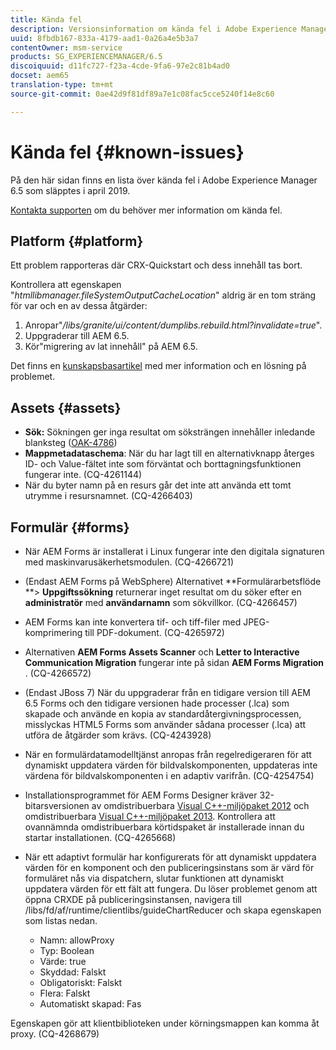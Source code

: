 ```yaml
---
title: Kända fel
description: Versionsinformation om kända fel i Adobe Experience Manager 6.3
uuid: 8fbdb167-833a-4179-aad1-0a26a4e5b3a7
contentOwner: msm-service
products: SG_EXPERIENCEMANAGER/6.5
discoiquuid: d11fc727-f23a-4cde-9fa6-97e2c81b4ad0
docset: aem65
translation-type: tm+mt
source-git-commit: 0ae42d9f81df89a7e1c08fac5cce5240f14e8c60

---
```



# Kända fel {#known-issues}

På den här sidan finns en lista över kända fel i Adobe Experience Manager 6.5 som släpptes i april 2019.

[Kontakta supporten](https://helpx.adobe.com/support/experience-manager.html) om du behöver mer information om kända fel.

## Platform {#platform}

Ett problem rapporteras där CRX-Quickstart och dess innehåll tas bort.

Kontrollera att egenskapen &quot;*htmllibmanager.fileSystemOutputCacheLocation*&quot; aldrig är en tom sträng för var och en av dessa åtgärder:

1. Anropar&quot;*/libs/granite/ui/content/dumplibs.rebuild.html?invalidate=true*&quot;.
2. Uppgraderar till AEM 6.5.
3. Kör&quot;migrering av lat innehåll&quot; på AEM 6.5.

Det finns en [kunskapsbasartikel](https://helpx.adobe.com/experience-manager/kb/avoid-crx-quickstart-deletion-in-aem-6-5.html) med mer information och en lösning på problemet.

## Assets {#assets}

* **Sök:** Sökningen ger inga resultat om söksträngen innehåller inledande blanksteg ([OAK-4786](https://issues.apache.org/jira/browse/OAK-4786))
* **Mappmetadataschema**: När du har lagt till en alternativknapp återges ID- och Value-fältet inte som förväntat och borttagningsfunktionen fungerar inte. (CQ-4261144)
* När du byter namn på en resurs går det inte att använda ett tomt utrymme i resursnamnet. (CQ-4266403)

## Formulär {#forms}

* När AEM Forms är installerat i Linux fungerar inte den digitala signaturen med maskinvarusäkerhetsmodulen. (CQ-4266721)
* (Endast AEM Forms på WebSphere) Alternativet **Formulärarbetsflöde **> **Uppgiftssökning** returnerar inget resultat om du söker efter en **administratör** med **användarnamn** som sökvillkor. (CQ-4266457)

* AEM Forms kan inte konvertera tif- och tiff-filer med JPEG-komprimering till PDF-dokument. (CQ-4265972)
* Alternativen **AEM Forms Assets Scanner** och **Letter to Interactive Communication Migration** fungerar inte på sidan **AEM Forms Migration** . (CQ-4266572)

* (Endast JBoss 7) När du uppgraderar från en tidigare version till AEM 6.5 Forms och den tidigare versionen hade processer (.lca) som skapade och använde en kopia av standardåtergivningsprocessen, misslyckas HTML5 Forms som använder sådana processer (.lca) att utföra de åtgärder som krävs. (CQ-4243928)
* När en formulärdatamodelltjänst anropas från regelredigeraren för att dynamiskt uppdatera värden för bildvalskomponenten, uppdateras inte värdena för bildvalskomponenten i en adaptiv varifrån. (CQ-4254754)
* Installationsprogrammet för AEM Forms Designer kräver 32-bitarsversionen av omdistribuerbara [Visual C++-miljöpaket 2012](https://support.microsoft.com/en-in/help/2977003/the-latest-supported-visual-c-downloads) och omdistribuerbara [Visual C++-miljöpaket 2013](https://support.microsoft.com/en-in/help/3179560/update-for-visual-c-2013-and-visual-c-redistributable-package). Kontrollera att ovannämnda omdistribuerbara körtidspaket är installerade innan du startar installationen. (CQ-4265668)

* När ett adaptivt formulär har konfigurerats för att dynamiskt uppdatera värden för en komponent och den publiceringsinstans som är värd för formuläret nås via dispatchern, slutar funktionen att dynamiskt uppdatera värden för ett fält att fungera. Du löser problemet genom att öppna CRXDE på publiceringsinstansen, navigera till /libs/fd/af/runtime/clientlibs/guideChartReducer och skapa egenskapen som listas nedan.

   * Namn: allowProxy
   * Typ: Boolean
   * Värde: true
   * Skyddad: Falskt
   * Obligatoriskt: Falskt
   * Flera: Falskt
   * Automatiskt skapad: Fas

Egenskapen gör att klientbiblioteken under körningsmappen kan komma åt proxy. (CQ-4268679)

